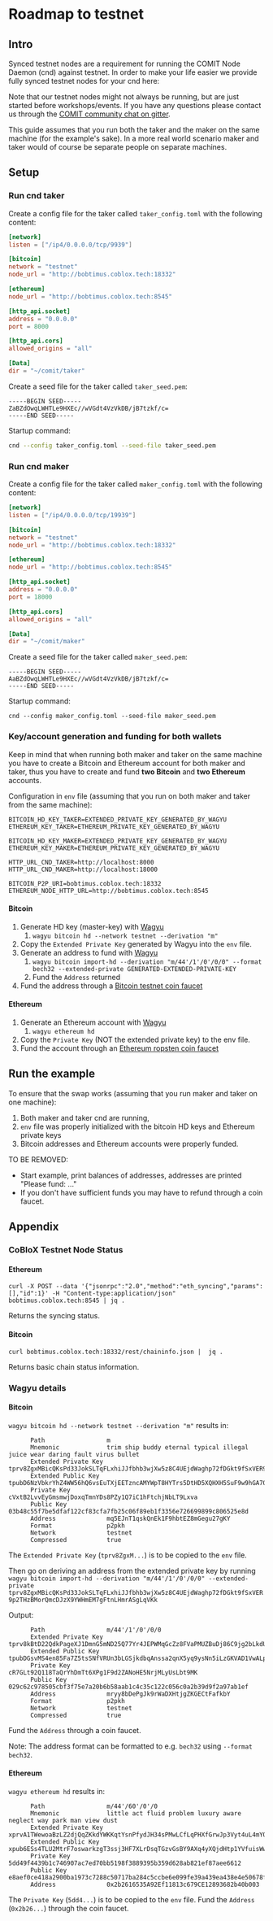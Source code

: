 # Roadmap to testnet

## Intro

Synced testnet nodes are a requirement for running the COMIT Node Daemon (cnd) against testnet. 
In order to make your life easier we provide fully synced testnet nodes for your cnd here:

Note that our testnet nodes might not always be running, but are just started before workshops/events.
If you have any questions please contact us through the [COMIT community chat on gitter](https://gitter.im/comit-network/community).

This guide assumes that you run both the taker and the maker on the same machine (for the example's sake).
In a more real world scenario maker and taker would of course be separate people on separate machines.

## Setup

### Run cnd taker

Create a config file for the taker called `taker_config.toml` with the following content: 

```toml
[network]
listen = ["/ip4/0.0.0.0/tcp/9939"]

[bitcoin]
network = "testnet"
node_url = "http://bobtimus.coblox.tech:18332"

[ethereum]
node_url = "http://bobtimus.coblox.tech:8545"

[http_api.socket]
address = "0.0.0.0"
port = 8000

[http_api.cors]
allowed_origins = "all"

[Data]
dir = "~/comit/taker"
```

Create a seed file for the taker called `taker_seed.pem`:

```
-----BEGIN SEED-----
ZaBZdOwqLWHTLe9HXEc//wVGdt4VzVkDB/jB7tzkf/c=
-----END SEED-----
```

Startup command:
```bash
cnd --config taker_config.toml --seed-file taker_seed.pem
```

### Run cnd maker
Create a config file for the taker called `maker_config.toml` with the following content: 

```toml
[network]
listen = ["/ip4/0.0.0.0/tcp/19939"]

[bitcoin]
network = "testnet"
node_url = "http://bobtimus.coblox.tech:18332"

[ethereum]
node_url = "http://bobtimus.coblox.tech:8545"

[http_api.socket]
address = "0.0.0.0"
port = 18000

[http_api.cors]
allowed_origins = "all"

[Data]
dir = "~/comit/maker"
```

Create a seed file for the taker called `maker_seed.pem`:
```
-----BEGIN SEED-----
AaBZdOwqLWHTLe9HXEc//wVGdt4VzVkDB/jB7tzkf/c=
-----END SEED-----
```

Startup command:
```
cnd --config maker_config.toml --seed-file maker_seed.pem
```

### Key/account generation and funding for both wallets

Keep in mind that when running both maker and taker on the same machine you have to create a Bitcoin and Ethereum account for both maker and taker, thus you have to create and fund **two Bitcoin** and **two Ethereum** accounts.

Configuration in `env` file (assuming that you run on both maker and taker from the same machine):

```
BITCOIN_HD_KEY_TAKER=EXTENDED_PRIVATE_KEY_GENERATED_BY_WAGYU
ETHEREUM_KEY_TAKER=ETHEREUM_PRIVATE_KEY_GENERATED_BY_WAGYU

BITCOIN_HD_KEY_MAKER=EXTENDED_PRIVATE_KEY_GENERATED_BY_WAGYU
ETHEREUM_KEY_MAKER=ETHEREUM_PRIVATE_KEY_GENERATED_BY_WAGYU

HTTP_URL_CND_TAKER=http://localhost:8000
HTTP_URL_CND_MAKER=http://localhost:18000

BITCOIN_P2P_URI=bobtimus.coblox.tech:18332
ETHEREUM_NODE_HTTP_URL=http://bobtimus.coblox.tech:8545
```

#### Bitcoin

1. Generate HD key (master-key) with [Wagyu](https://github.com/ArgusHQ/wagyu)
    1. `wagyu bitcoin hd --network testnet --derivation "m"`
2. Copy the `Extended Private Key` generated by Wagyu into the `env` file.
3. Generate an address to fund with [Wagyu](https://github.com/ArgusHQ/wagyu)
    1. `wagyu bitcoin import-hd --derivation "m/44'/1'/0'/0/0" --format bech32 --extended-private GENERATED-EXTENDED-PRIVATE-KEY`
    2. Fund the `Address` returned
4. Fund the address through a [Bitcoin testnet coin faucet](https://coinfaucet.eu/en/btc-testnet/)

#### Ethereum

1. Generate an Ethereum account with [Wagyu](https://github.com/ArgusHQ/wagyu)
    1. `wagyu ethereum hd`
2. Copy the `Private Key` (NOT the extended private key) to the env file.
3. Fund the account through an [Ethereum ropsten coin faucet](https://faucet.metamask.io/)


## Run the example

To ensure that the swap works (assuming that you run maker and taker on one machine):
1. Both maker and taker cnd are running,
2. `env` file was properly initialized with the bitcoin HD keys and Ethereum private keys
3. Bitcoin addresses and Ethereum accounts were properly funded.


TO BE REMOVED:
* Start example, print balances of addresses, addresses are printed "Please fund: ..."
* If you don't have sufficient funds you may have to refund through a coin faucet.


## Appendix

### CoBloX Testnet Node Status

#### Ethereum
```
curl -X POST --data '{"jsonrpc":"2.0","method":"eth_syncing","params":[],"id":1}' -H "Content-type:application/json" bobtimus.coblox.tech:8545 | jq .
```

Returns the syncing status.

#### Bitcoin
```
curl bobtimus.coblox.tech:18332/rest/chaininfo.json |  jq .
```

Returns basic chain status information.

### Wagyu details

#### Bitcoin

`wagyu bitcoin hd --network testnet --derivation "m"` results in:

```
      Path                 m
      Mnemonic             trim ship buddy eternal typical illegal juice wear daring fault virus bullet
      Extended Private Key tprv8ZgxMBicQKsPd33JokSLTqFLxhiJJfbhb3wjXw5z8C4UEjdWaghp72fDGkt9fSxVER9p2THzBMorQmcDJzX9YWHmEM7gFtnLHmrASgLqVKk
      Extended Public Key  tpubD6NzVbkrYhZ4WW56hQ6vsEuTXjEETzncAMYWpT8HYTrs5DtHD5XQHXH5SuF9w9hGA7QzHn85EtMywCEkMgfeC82GPmnhP2mB3oMFhytc86M
      Private Key          cVxtB2LvvEyGmsmwjDoxqTmnYDs8PZy1Q7iC1hFtchjNbLT9Lxva
      Public Key           03b48c55f7be5dfaf122cf83cfa7fb25c06f89eb1f3356e726699899c806525e8d
      Address              mq5EJnT1qskQnEk1F9hbtEZ8mGegu27gKY
      Format               p2pkh
      Network              testnet
      Compressed           true
```

The `Extended Private Key` (`tprv8ZgxM...`) is to be copied to the `env` file.

Then go on deriving an address from the extended private key by running 
`wagyu bitcoin import-hd --derivation "m/44'/1'/0'/0/0" --extended-private tprv8ZgxMBicQKsPd33JokSLTqFLxhiJJfbhb3wjXw5z8C4UEjdWaghp72fDGkt9fSxVER9p2THzBMorQmcDJzX9YWHmEM7gFtnLHmrASgLqVKk
`

Output:

```
      Path                 m/44'/1'/0'/0/0
      Extended Private Key tprv8kBtD22QdkPageXJ1DmnG5mND25Q77Yr4JEPWMqGcZz8FVaPMUZBuDj86C9jg2bLkdUUTs37XCpxESt53k3jeM18m1aBrzeT7PPW2cwHBb2
      Extended Public Key  tpubDGsvMS4en85Fa7Z5tsSNfVRUn3bLGSjkdbqAnssa2qnX5yq9ysNn5iLzGKVAD1VwALpp5w3BbdswRx6mePZP8uoNj4M3FqZnJ42LYJE9AYr
      Private Key          cR7GLt92Q118TaQrYhDmTt6XPg1F9d2ZANoHE5NrjMLyUsLbt9MK
      Public Key           029c62c978505cbf3f75e7a20b6b58aab1c4c35c122c056c0a2b39d9f2a97ab1ef
      Address              mryy8bDePgJk9rWaDXHtjgZKGECtFafkbY
      Format               p2pkh
      Network              testnet
      Compressed           true
```

Fund the `Address` through a coin faucet.

Note: The address format can be formatted to e.g. `bech32` using `--format bech32`.

#### Ethereum

`wagyu ethereum hd` results in:

```
      Path                 m/44'/60'/0'/0
      Mnemonic             little act fluid problem luxury aware neglect way park man view dust
      Extended Private Key xprvA1TWewoaBzLZ2djQqZKkdYWKKqtYsnPfydJH34sPMwLCfLqPHXfGrwJp3Vyt4uL4mYQHgZaPGK81Y46jHHzsJ4xJj4bPwAqN1oEyimdLGUB
      Extended Public Key  xpub6ESs4TLU2MtrF7oswarkzgT3ssj3HF7XLrDsqTGzvGsBY9AXq4yXQjdHtp1YVfuisWwAr6Zg7nqwoapfjxo5KecZLA9aijwa1zgZLHvNPEY
      Private Key          5dd49f4439b1c746907ac7ed70bb5198f3889395b359d628ab821ef87aee6612
      Public Key           e8aef0ce418a2900ba1973c7288c50717ba284c5ccbe6e099fe39a439ea438e4e50678f3ebd3680b0be32488c3b88a73c3a5baedae2a17a9ac235b75fa80be05
      Address              0x2b2616535A92Ef11813c679CE12893682b40b003
```

The `Private Key` (`5dd4...`) is to be copied to the `env` file. 
Fund the `Address` (`0x2b26...`) through the coin faucet.
